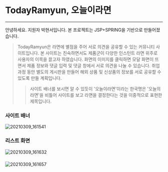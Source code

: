 # TodayRamyun, 오늘이라면
------------
안녕하세요. 지원자 박현서입니다. 본 프로젝트는 JSP+SPRING을 기반으로 만들어졌습니다.

>TodayRamyun은 라면에 별점을 주어 서로 의견을 공유할 수 있는 커뮤니티 사이트입니다. 본 사이트는 친숙하면서도 제품군이 다양한 인스턴트 라면 위주로 사용자의 이목을 끌고자 하였습니다.
>화면의 이미지를 클릭하면 모달 화면이 뜨면서 제품 정보와 댓글 입력 및 댓글 창에서 서로 의견을 나눌 수 있습니다. 취업 과정 동안 별도의 게시판을 만들어 해외 상품 및 신상품의 정보를 서로 공유할 수 있도록 만들 계획입니다.
>>사이트 배너를 보시면 알 수 있듯이 '오늘이라면'이라는 한국명은 '오늘의 라면'을 비틀어 사이트를 보고 라면을 결정한다는 것을 이중적으로 표현한 제목입니다. 

### 사이트 배너
![20210309_161541](https://user-images.githubusercontent.com/80211869/110432809-f96c5700-80f2-11eb-8fe4-11e33070e6c9.png)

### 리스트 화면
![20210309_161632](https://user-images.githubusercontent.com/80211869/110432902-1f91f700-80f3-11eb-8c14-c5c1ce3e42eb.png)

### 
![20210309_161657](https://user-images.githubusercontent.com/80211869/110432975-36d0e480-80f3-11eb-8814-eef400c55429.png)
